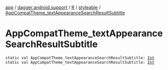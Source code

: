 [app](../../../index.md) / [dagger.android.support](../../index.md) / [R](../index.md) / [styleable](index.md) / [AppCompatTheme_textAppearanceSearchResultSubtitle](./-app-compat-theme_text-appearance-search-result-subtitle.md)

# AppCompatTheme_textAppearanceSearchResultSubtitle

`static val AppCompatTheme_textAppearanceSearchResultSubtitle: `[`Int`](https://kotlinlang.org/api/latest/jvm/stdlib/kotlin/-int/index.html)
`static val AppCompatTheme_textAppearanceSearchResultSubtitle: `[`Int`](https://kotlinlang.org/api/latest/jvm/stdlib/kotlin/-int/index.html)